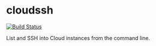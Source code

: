 cloudssh
========
[![Build Status](https://drone.io/github.com/bscott/cloudssh/status.png)](https://drone.io/github.com/bscott/cloudssh/latest)

List and SSH into Cloud instances from the command line. 
